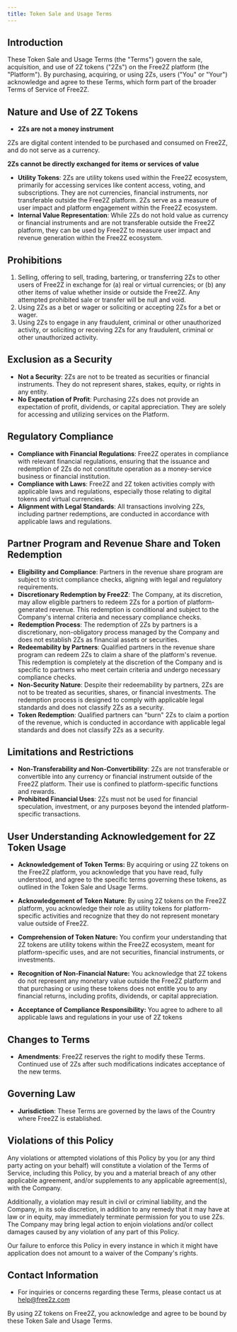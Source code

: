 ```yaml
---
title: Token Sale and Usage Terms
---
```


## Introduction

These Token Sale and Usage Terms (the "Terms") govern the sale, acquisition, and use of 2Z tokens ("2Zs") on the Free2Z platform (the "Platform"). By purchasing, acquiring, or using 2Zs, users ("You" or "Your") acknowledge and agree to these Terms, which form part of the broader Terms of Service of Free2Z.

## Nature and Use of 2Z Tokens
- **2Zs are not a money instrument**

2Zs are digital content intended to be purchased and consumed on Free2Z, and do not serve as a currency.

**2Zs cannot be directly exchanged for items or services of value**

- **Utility Tokens**: 2Zs are utility tokens used within the Free2Z ecosystem, primarily for accessing services like content access, voting, and subscriptions. They are not currencies, financial instruments, nor transferable outside the Free2Z platform. 2Zs serve as a measure of user impact and platform engagement within the Free2Z ecosystem.
- **Internal Value Representation**: While 2Zs do not hold value as currency or financial instruments and are not transferable outside the Free2Z platform, they can be used by Free2Z to measure user impact and revenue generation within the Free2Z ecosystem.

## Prohibitions

1. Selling, offering to sell, trading, bartering, or transferring 2Zs to other users of Free2Z in exchange for (a) real or virtual currencies; or (b) any other items of value whether inside or outside the Free2Z. Any attempted prohibited sale or transfer will be null and void.
2. Using 2Zs as a bet or wager or soliciting or accepting 2Zs for a bet or wager.
3. Using 2Zs to engage in any fraudulent, criminal or other unauthorized activity, or soliciting or receiving 2Zs for any fraudulent, criminal or other unauthorized activity.

## Exclusion as a Security

- **Not a Security**: 2Zs are not to be treated as securities or financial instruments. They do not represent shares, stakes, equity, or rights in any entity.
- **No Expectation of Profit**: Purchasing 2Zs does not provide an expectation of profit, dividends, or capital appreciation. They are solely for accessing and utilizing services on the Platform.

## Regulatory Compliance

- **Compliance with Financial Regulations**: Free2Z operates in compliance with relevant financial regulations, ensuring that the issuance and redemption of 2Zs do not constitute operation as a money-service business or financial institution.
- **Compliance with Laws**: Free2Z and 2Z token activities comply with applicable laws and regulations, especially those relating to digital tokens and virtual currencies.
- **Alignment with Legal Standards**: All transactions involving 2Zs, including partner redemptions, are conducted in accordance with applicable laws and regulations.

## Partner Program and Revenue Share and Token Redemption

- **Eligibility and Compliance**: Partners in the revenue share program are subject to strict compliance checks, aligning with legal and regulatory requirements.
- **Discretionary Redemption by Free2Z**: The Company, at its discretion, may allow eligible partners to redeem 2Zs for a portion of platform-generated revenue. This redemption is conditional and subject to the Company's internal criteria and necessary compliance checks.
- **Redemption Process**: The redemption of 2Zs by partners is a discretionary, non-obligatory process managed by the Company and does not establish 2Zs as financial assets or securities.
- **Redeemability by Partners**: Qualified partners in the revenue share program can redeem 2Zs to claim a share of the platform's revenue. This redemption is completely at the discretion of the Company and is specific to partners who meet certain criteria and undergo necessary compliance checks.
- **Non-Security Nature**: Despite their redeemability by partners, 2Zs are not to be treated as securities, shares, or financial investments. The redemption process is designed to comply with applicable legal standards and does not classify 2Zs as a security.
- **Token Redemption**: Qualified partners can "burn" 2Zs to claim a portion of the revenue, which is conducted in accordance with applicable legal standards and does not classify 2Zs as a security.

## Limitations and Restrictions

- **Non-Transferability and Non-Convertibility**: 2Zs are not transferable or convertible into any currency or financial instrument outside of the Free2Z platform. Their use is confined to platform-specific functions and rewards.
- **Prohibited Financial Uses**: 2Zs must not be used for financial speculation, investment, or any purposes beyond the intended platform-specific transactions.

## User Understanding Acknowledgement for 2Z Token Usage

- **Acknowledgement of Token Terms:** By acquiring or using 2Z tokens on the Free2Z platform, you acknowledge that you have read, fully understood, and agree to the specific terms governing these tokens, as outlined in the Token Sale and Usage Terms.

- **Acknowledgement of Token Nature**: By using 2Z tokens on the Free2Z platform, you acknowledge their role as utility tokens for platform-specific activities and recognize that they do not represent monetary value outside of Free2Z.

- **Comprehension of Token Nature:** You confirm your understanding that 2Z tokens are utility tokens within the Free2Z ecosystem, meant for platform-specific uses, and are not securities, financial instruments, or investments.

- **Recognition of Non-Financial Nature:** You acknowledge that 2Z tokens do not represent any monetary value outside the Free2Z platform and that purchasing or using these tokens does not entitle you to any financial returns, including profits, dividends, or capital appreciation.

- **Acceptance of Compliance Responsibility:** You agree to adhere to all applicable laws and regulations in your use of 2Z tokens

## Changes to Terms

- **Amendments**: Free2Z reserves the right to modify these Terms. Continued use of 2Zs after such modifications indicates acceptance of the new terms.

## Governing Law

- **Jurisdiction**: These Terms are governed by the laws of the Country where Free2Z is established.

## Violations of this Policy

Any violations or attempted violations of this Policy by you (or any third party acting on your behalf) will constitute a violation of the Terms of Service, including this Policy, by you and a material breach of any other applicable agreement, and/or supplements to any applicable agreement(s), with the Company.

Additionally, a violation may result in civil or criminal liability, and the Company, in its sole discretion, in addition to any remedy that it may have at law or in equity, may immediately terminate permission for you to use 2Zs. The Company may bring legal action to enjoin violations and/or collect damages caused by any violation of any part of this Policy.

Our failure to enforce this Policy in every instance in which it might have application does not amount to a waiver of the Company's rights.

## Contact Information

- For inquiries or concerns regarding these Terms, please contact us at [help@free2z.com](mailto:help@free2z.com)

By using 2Z tokens on Free2Z, you acknowledge and agree to be bound by these Token Sale and Usage Terms.
